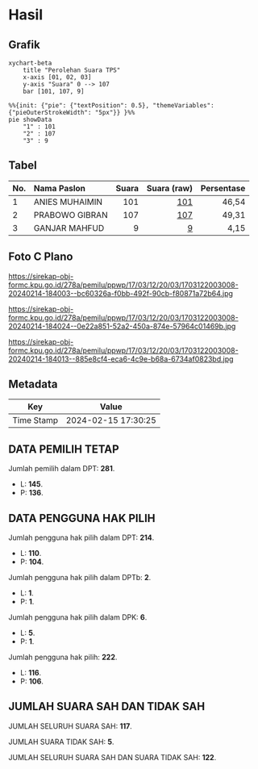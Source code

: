 # Hasil

## Grafik

```mermaid
xychart-beta
    title "Perolehan Suara TPS"
    x-axis [01, 02, 03]
    y-axis "Suara" 0 --> 107
    bar [101, 107, 9]
```

```mermaid
%%{init: {"pie": {"textPosition": 0.5}, "themeVariables": {"pieOuterStrokeWidth": "5px"}} }%%
pie showData
    "1" : 101
    "2" : 107
    "3" : 9
```

## Tabel

| No. | Nama Paslon    | Suara | Suara (raw) | Persentase |
|:--- |:-------------- | -----:| -----------:| ----------:|
| 1   | ANIES MUHAIMIN | 101   | [101][p-1]  | 46,54      |
| 2   | PRABOWO GIBRAN | 107   | [107][p-2]  | 49,31      |
| 3   | GANJAR MAHFUD  | 9     | [9][p-3]    | 4,15       |


[p-1]: https://github.com/gigit-pemilu/pemilu-2024-17-bengkulu/blob/main/pilpres/hitung-suara/sub/17-bengkulu/sub/03-bengkulu-utara/sub/12-ketahun/sub/2003-giri-kencana/sub/008-tps/sub/paslon-1.txt
[p-2]: https://github.com/gigit-pemilu/pemilu-2024-17-bengkulu/blob/main/pilpres/hitung-suara/sub/17-bengkulu/sub/03-bengkulu-utara/sub/12-ketahun/sub/2003-giri-kencana/sub/008-tps/sub/paslon-2.txt
[p-3]: https://github.com/gigit-pemilu/pemilu-2024-17-bengkulu/blob/main/pilpres/hitung-suara/sub/17-bengkulu/sub/03-bengkulu-utara/sub/12-ketahun/sub/2003-giri-kencana/sub/008-tps/sub/paslon-3.txt

## Foto C Plano

https://sirekap-obj-formc.kpu.go.id/278a/pemilu/ppwp/17/03/12/20/03/1703122003008-20240214-184003--bc60326a-f0bb-492f-90cb-f80871a72b64.jpg

https://sirekap-obj-formc.kpu.go.id/278a/pemilu/ppwp/17/03/12/20/03/1703122003008-20240214-184024--0e22a851-52a2-450a-874e-57964c01469b.jpg

https://sirekap-obj-formc.kpu.go.id/278a/pemilu/ppwp/17/03/12/20/03/1703122003008-20240214-184013--885e8cf4-eca6-4c9e-b68a-6734af0823bd.jpg


## Metadata

| Key        | Value               |
| ---------- | ------------------- |
| Time Stamp | 2024-02-15 17:30:25 |


## DATA PEMILIH TETAP

Jumlah pemilih dalam DPT: **281**.
 * L: **145**.
 * P: **136**.

## DATA PENGGUNA HAK PILIH

Jumlah pengguna hak pilih dalam DPT: **214**.
 * L: **110**.
 * P: **104**.

Jumlah pengguna hak pilih dalam DPTb: **2**.
 * L: **1**.
 * P: **1**.

Jumlah pengguna hak pilih dalam DPK: **6**.
 * L: **5**.
 * P: **1**.

Jumlah pengguna hak pilih: **222**.
 * L: **116**.
 * P: **106**.

## JUMLAH SUARA SAH DAN TIDAK SAH

JUMLAH SELURUH SUARA SAH: **117**.

JUMLAH SUARA TIDAK SAH: **5**.

JUMLAH SELURUH SUARA SAH DAN SUARA TIDAK SAH: **122**.


